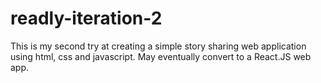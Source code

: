 # readly-iteration-2
This is my second try at creating a simple story sharing web application using html, css and javascript. May eventually convert to a React.JS web app.
